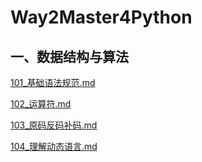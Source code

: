 # Way2Master4Python

## 一、数据结构与算法
[101_基础语法规范.md](https://github.com/Yuanyp8/Way2Master4Python/blob/main/一、数据结构与算法/101_基础语法规范.md)

[102_运算符.md](https://github.com/Yuanyp8/Way2Master4Python/blob/main/一、数据结构与算法/102_运算符.md)

[103_原码反码补码.md](https://github.com/Yuanyp8/Way2Master4Python/blob/main/一、数据结构与算法/103_原码反码补码.md)

[104_理解动态语言.md](https://github.com/Yuanyp8/Way2Master4Python/blob/main/一、数据结构与算法/104_理解动态语言.md)

